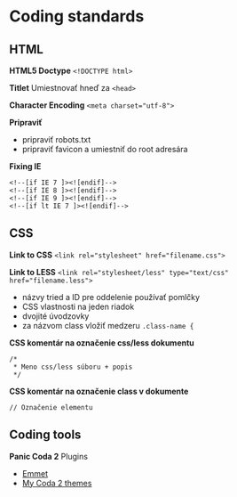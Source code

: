 # Coding standards

## HTML

**HTML5 Doctype**
`<!DOCTYPE html>`

**Titlet**
Umiestnovať hneď za `<head>`

**Character Encoding**
`<meta charset="utf-8">`

**Pripraviť**
* pripraviť robots.txt
* pripraviť favicon a umiestniť do root adresára

**Fixing IE**
```
<!--[if IE 7 ]><![endif]-->
<!--[if IE 8 ]><![endif]-->
<!--[if IE 9 ]><![endif]-->
<!--[if lt IE 7 ]><![endif]-->
```

## CSS

**Link to CSS**
`<link rel="stylesheet" href="filename.css">`

**Link to LESS**
`<link rel="stylesheet/less" type="text/css" href="filename.less">`

* názvy tried a ID pre oddelenie používať pomlčky
* CSS vlastnosti na jeden riadok
* dvojité úvodzovky
* za názvom class vložiť medzeru `.class-name {`

**CSS komentár na označenie css/less dokumentu**

```
/*
 * Meno css/less súboru + popis
 */
```

**CSS komentár na označenie class v dokumente**
```
// Označenie elementu
```

## Coding tools

**Panic Coda 2**
Plugins
* [Emmet](http://docs.emmet.io)
* [My Coda 2 themes](https://github.com/ramino/Coda2themes)
